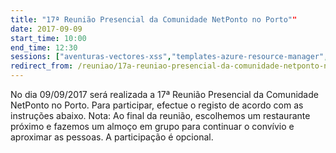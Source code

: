 ```yaml
---
title: "17ª Reunião Presencial da Comunidade NetPonto no Porto""
date: 2017-09-09
start_time: 10:00
end_time: 12:30
sessions: ["aventuras-vectores-xss","templates-azure-resource-manager","reactroduction"]
redirect_from: /reuniao/17a-reuniao-presencial-da-comunidade-netponto-no-porto/
---
```

No dia 09/09/2017 será realizada a 17ª Reunião Presencial da Comunidade NetPonto no Porto. Para participar, efectue o registo de acordo com as instruções abaixo.
Nota: Ao final da reunião, escolhemos um restaurante próximo e fazemos um almoço em grupo para continuar o convívio e aproximar as pessoas. A participação é opcional.